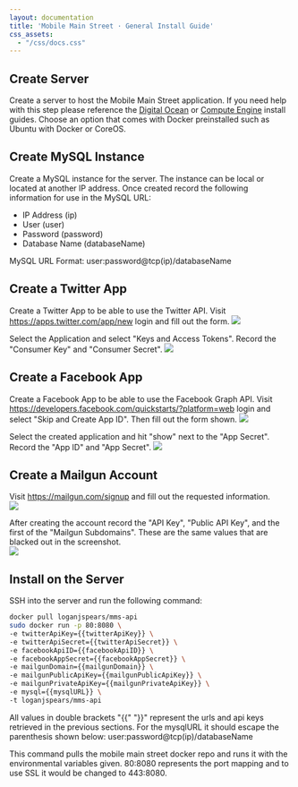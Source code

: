 ```yaml
---
layout: documentation
title: 'Mobile Main Street · General Install Guide'
css_assets:
  - "/css/docs.css"
---
```


## Create Server
Create a server to host the Mobile Main Street application.  If you need help with this step please reference the [Digital Ocean](../Digital-Ocean-Install-Guide) or [Compute Engine](../Compute-Engine-Install-Guide) install guides.  Choose an option that comes with Docker preinstalled such as Ubuntu with Docker or CoreOS.  

## Create MySQL Instance
Create a MySQL instance for the server.  The instance can be local or located at another IP address.   Once created record the following information for use in the MySQL URL:
- IP Address (ip)
- User (user)
- Password (password)
- Database Name (databaseName)

MySQL URL Format: user:password@tcp(ip)/databaseName

## Create a Twitter App
Create a Twitter App to be able to use the Twitter API.  Visit https://apps.twitter.com/app/new login and fill out the form.
![](https://raw.githubusercontent.com/SyntropyDev/mms-web/docs/images/twitter-1.png)

Select the Application and select "Keys and Access Tokens".  Record the "Consumer Key" and "Consumer Secret".
![](https://raw.githubusercontent.com/SyntropyDev/mms-web/docs/images/twitter-2.png)

## Create a Facebook App
Create a Facebook App to be able to use the Facebook Graph API.  Visit https://developers.facebook.com/quickstarts/?platform=web login and select "Skip and Create App ID".  Then fill out the form shown.
![](https://raw.githubusercontent.com/SyntropyDev/mms-web/docs/images/facebook-1.png)

Select the created application and hit "show" next to the "App Secret".  Record the "App ID" and "App Secret".
![](https://raw.githubusercontent.com/SyntropyDev/mms-web/docs/images/facebook-2.png)

## Create a Mailgun Account
Visit https://mailgun.com/signup and fill out the requested information.  
![](https://raw.githubusercontent.com/SyntropyDev/mms-web/docs/images/mailgun-1.png)

After creating the account record the "API Key", "Public API Key", and the first of the "Mailgun Subdomains".  These are the same values that are blacked out in the screenshot.  
![](https://raw.githubusercontent.com/SyntropyDev/mms-web/docs/images/mailgun-2.png)

## Install on the Server
SSH into the server and run the following command:
```bash
docker pull loganjspears/mms-api
sudo docker run -p 80:8080 \
-e twitterApiKey={{twitterApiKey}} \
-e twitterApiSecret={{twitterApiSecret}} \
-e facebookApiID={{facebookApiID}} \
-e facebookAppSecret={{facebookAppSecret}} \
-e mailgunDomain={{mailgunDomain}} \
-e mailgunPublicApiKey={{mailgunPublicApiKey}} \
-e mailgunPrivateApiKey={{mailgunPrivateApiKey}} \
-e mysql={{mysqlURL}} \
-t loganjspears/mms-api
```

All values in double brackets "{{" "}}" represent the urls and api keys retrieved in the previous sections.  For the mysqlURL it should escape the parenthesis shown below: 
user:password@tcp\(ip\)/databaseName

This command pulls the mobile main street docker repo and runs it with the environmental variables given.  80:8080 represents the port mapping and to use SSL it would be changed to 443:8080.    